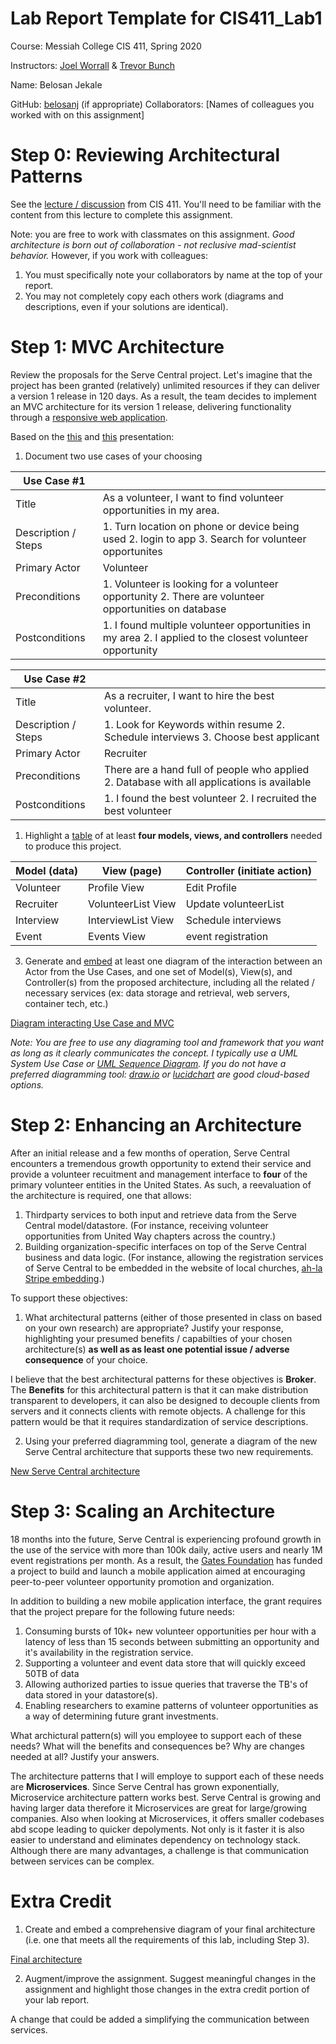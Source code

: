 # Lab Report Template for CIS411_Lab1
Course: Messiah College CIS 411, Spring 2020

Instructors: [Joel Worrall](https://github.com/tangollama) & [Trevor Bunch](https://github.com/trevordbunch)

Name: Belosan Jekale

GitHub: [belosanj](https://github.com/belosanj)
(if appropriate) Collaborators: [Names of colleagues you worked with on this assignment]


# Step 0: Reviewing Architectural Patterns
See the [lecture / discussion](https://docs.google.com/presentation/d/1nUcy63FWPFYO3OJmERJpMjEtdaFtaIBbuUkpmNRVRas/edit#slide=id.g45345bd5ea_0_136) from CIS 411. You'll need to be familiar with the content from this lecture to complete this assignment.

Note: you are free to work with classmates on this assignment. _Good architecture is born out of collaboration - not reclusive mad-scientist behavior._ However, if you work with colleagues:

1. You must specifically note your collaborators by name at the top of your report.
2. You may not completely copy each others work (diagrams and descriptions, even if your solutions are identical).

# Step 1: MVC Architecture
Review the proposals for the Serve Central project. Let's imagine that the project has been granted (relatively) unlimited resources if they can deliver a version 1 release in 120 days. As a result, the team decides to implement an MVC architecture for its version 1 release, delivering functionality through a [responsive web application](https://en.wikipedia.org/wiki/Responsive_web_design). 

Based on the [this](https://docs.google.com/presentation/d/1UnU0xU0wF1l8pAB8trtLpdM0yuskx66jTFJzd64nsjU/edit#slide=id.g439b9c6866_2_53) and [this](https://docs.google.com/presentation/d/1-VZfAFoBVr6ijNepKAtRA7JoAQsV2Jlbf2l1WPDMhI0/edit) presentation:

1) Document two use cases of your choosing

| Use Case #1 ||
|---|---|
| Title |As a volunteer, I want to find volunteer opportunities in my area.|
| Description / Steps |1. Turn location on phone or device being used 2. login to app 3. Search for volunteer opportunites |
| Primary Actor |Volunteer|
| Preconditions |1. Volunteer is looking for a volunteer opportunity 2. There are volunteer opportunities on database|
| Postconditions |1. I found multiple volunteer opportunities in my area 2. I applied to the closest volunteer opportunity|

| Use Case #2 ||
|---|---|
| Title |As a recruiter, I want to hire the best volunteer.|
| Description / Steps |1. Look for Keywords within resume 2. Schedule interviews 3. Choose best applicant|
| Primary Actor |Recruiter|
| Preconditions |There are a hand full of people who applied 2. Database with all applications is available|
| Postconditions |1. I found the best volunteer 2. I recruited the best volunteer|

1) Highlight a [table](https://www.tablesgenerator.com/markdown_tables) of at least **four models, views, and controllers** needed to produce this project.

| Model (data) | View (page) | Controller (initiate action)  |
|---|---|---|
| Volunteer | Profile View | Edit Profile |
| Recruiter | VolunteerList View | Update volunteerList |
| Interview | InterviewList View | Schedule interviews |
| Event | Events View | event registration |

3) Generate and [embed](https://github.com/adam-p/markdown-here/wiki/Markdown-Cheatsheet#images) at least one diagram of the interaction between an Actor from the Use Cases, and one set of Model(s), View(s), and Controller(s) from the proposed architecture, including all the related / necessary services (ex: data storage and retrieval, web servers, container tech, etc.)

[Diagram interacting Use Case and MVC](asset/MVC.png)

_Note: You are free to use any diagraming tool and framework that you want as long as it clearly communicates the concept. I typically use a UML System Use Case or [UML Sequence Diagram](https://www.uml-diagrams.org/index-examples.html).  If you do not have a preferred diagramming tool: [draw.io](http://draw.io) or [lucidchart](http://lucidchart.com) are good cloud-based options._

# Step 2: Enhancing an Architecture
After an initial release and a few months of operation, Serve Central encounters a tremendous growth opportunity to extend their service and provide a volunteer recuitment and management interface to __four__ of the primary volunteer entities in the United States. As such, a reevaluation of the architecture is required, one that allows:

1. Thirdparty services to both input and retrieve data from the Serve Central model/datastore. (For instance, receiving volunteer opportunities from United Way chapters across the country.)
2. Building organization-specific interfaces on top of the Serve Central business and data logic. (For instance, allowing the registration services of Serve Central to be embedded in the website of local churches, [ah-la Stripe embedding](https://stripe.com/payments/elements).)

To support these objectives:
1. What architectural patterns (either of those presented in class on based on your own research) are appropriate? Justify your response, highlighting your presumed benefits / capabilties of your chosen architecture(s) **as well as as least one potential issue / adverse consequence** of your choice.

I believe that the best architectural patterns for these objectives is **Broker**. The **Benefits** for this architectural pattern is that it can make distribution transparent to developers, it can also be designed to decouple clients from servers and it connects clients with remote objects. A challenge for this pattern would be that it requires standardization of service descriptions. 

2. Using your preferred diagramming tool, generate a diagram of the new Serve Central architecture that supports these two new requirements.

[New Serve Central architecture](asset/Broker.png)

# Step 3: Scaling an Architecture
18 months into the future, Serve Central is experiencing profound growth in the use of the service with more than 100k daily, active users and nearly 1M event registrations per month. As a result, the [Gates Foundation](https://www.gatesfoundation.org/) has funded a project to build and launch a mobile application aimed at encouraging peer-to-peer volunteer opportunity promotion and organization. 

In addition to building a new mobile application interface, the grant requires that the project prepare for the following future needs:

1. Consuming bursts of 10k+ new volunteer opportunities per hour with a latency of less than 15 seconds between submitting an opportunity and it's availability in the registration service.
2. Supporting a volunteer and event data store that will quickly exceed 50TB of data
3. Allowing authorized parties to issue queries that traverse the TB's of data stored in your datastore(s).
4. Enabling researchers to examine patterns of volunteer opportunities as a way of determining future grant investments.

What archictural pattern(s) will you employee to support each of these needs? What will the benefits and consequences be? Why are changes needed at all? Justify your answers.

The architecture patterns that I will employe to support each of these needs are **Microservices**. Since Serve Central has grown exponentially, Microservice architecture pattern works best. Serve Central is growing and having larger data therefore it Microservices are great for large/growing companies. Also when looking at Microservices, it offers smaller codebases abd scope leading to quicker depolyments. Not only is it faster it is also easier to understand and eliminates dependency on technology stack. Although there are many advantages, a challenge is that communication between services can be complex.

# Extra Credit
1. Create and embed a comprehensive diagram of your final architecture (i.e. one that meets all the requirements of this lab, including Step 3).

[Final architecture](asset/Microservices.png)

2. Augment/improve the assignment. Suggest meaningful changes in the assignment and highlight those changes in the extra credit portion of your lab report.

A change that could be added a simplifying the communication between services.